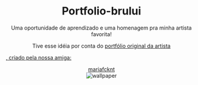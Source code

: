 <h1 align="center"> Portfolio-brului </h1>
<p align="center">
Uma oportunidade de aprendizado e uma homenagem pra minha artista favorita!
</p>

<p align="center">Tive esse idéia por conta do <a href="https://mariafcknt.github.io/portfolio-brului/index.html">portfólio original da artista</p>, criado pela nossa amiga:</p>
<div align="center">
<a href="https://github.com/mariafcknt">mariafcknt</a>
</div>

<div align="center">
<img src="https://mariafcknt.github.io/portfolio-brului/img/Yamiyo.jpg" alt="wallpaper">
</div>
